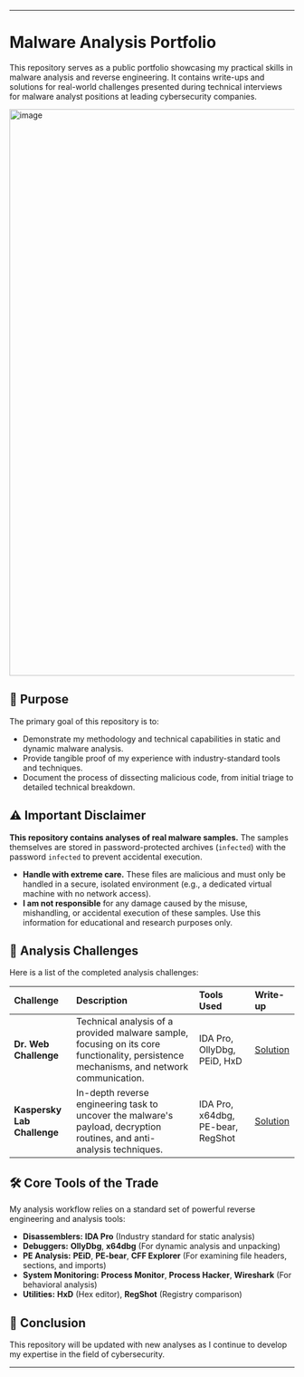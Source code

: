 
---

# Malware Analysis Portfolio

This repository serves as a public portfolio showcasing my practical skills in malware analysis and reverse engineering. It contains write-ups and solutions for real-world challenges presented during technical interviews for malware analyst positions at leading cybersecurity companies.

<img width="1600" height="1000" alt="image" src="https://github.com/user-attachments/assets/00ef3f50-3810-48d1-a331-a173f664208d" />

## 🎯 Purpose

The primary goal of this repository is to:
*   Demonstrate my methodology and technical capabilities in static and dynamic malware analysis.
*   Provide tangible proof of my experience with industry-standard tools and techniques.
*   Document the process of dissecting malicious code, from initial triage to detailed technical breakdown.

## ⚠️ Important Disclaimer

**This repository contains analyses of real malware samples.** The samples themselves are stored in password-protected archives (`infected`) with the password `infected` to prevent accidental execution.

*   **Handle with extreme care.** These files are malicious and must only be handled in a secure, isolated environment (e.g., a dedicated virtual machine with no network access).
*   **I am not responsible** for any damage caused by the misuse, mishandling, or accidental execution of these samples. Use this information for educational and research purposes only.

## 🔬 Analysis Challenges

Here is a list of the completed analysis challenges:

| Challenge | Description | Tools Used | Write-up |
| :--- | :--- | :--- | :--- |
| **Dr. Web Challenge** | Technical analysis of a provided malware sample, focusing on its core functionality, persistence mechanisms, and network communication. | IDA Pro, OllyDbg, PEiD, HxD | [Solution](./Dr.Web%20Challenge%20Solution.txt) |
| **Kaspersky Lab Challenge** | In-depth reverse engineering task to uncover the malware's payload, decryption routines, and anti-analysis techniques. | IDA Pro, x64dbg, PE-bear, RegShot | [Solution](./Kaspersky%20Lab%20Challenge%20Solution.txt) |

## 🛠️ Core Tools of the Trade

My analysis workflow relies on a standard set of powerful reverse engineering and analysis tools:

*   **Disassemblers:** **IDA Pro** (Industry standard for static analysis)
*   **Debuggers:** **OllyDbg**, **x64dbg** (For dynamic analysis and unpacking)
*   **PE Analysis:** **PEiD**, **PE-bear**, **CFF Explorer** (For examining file headers, sections, and imports)
*   **System Monitoring:** **Process Monitor**, **Process Hacker**, **Wireshark** (For behavioral analysis)
*   **Utilities:** **HxD** (Hex editor), **RegShot** (Registry comparison)

## 📜 Conclusion

This repository will be updated with new analyses as I continue to develop my expertise in the field of cybersecurity.

---
